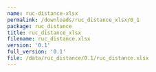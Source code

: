 ```yaml
---
name: ruc-distance-xlsx
permalink: /downloads/ruc_distance_xlsx/0_1
package: ruc_distance
title: ruc_distance_xlsx
filename: ruc_distance.xlsx
version: '0.1'
full_version: '0.1'
file: /data/ruc_distance/0.1/ruc_distance.xlsx
---
```

